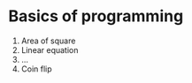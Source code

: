 Basics of programming
=====================

1. Area of square
2. Linear equation
3. ...
4. Coin flip
